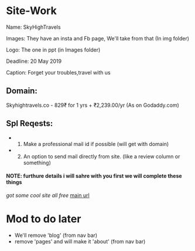 # Site-Work

Name: SkyHighTravels

Images: They have an insta and Fb page, We'll take from that (In img folder)

Logo: The one in ppt (in Images folder)

Deadline: 20 May 2019

Caption: Forget your troubles,travel with us

## Domain:

Skyhightravels.co - 
829₹ for 1 yrs + ₹2,239.00/yr (As on Godaddy.com)

## Spl Reqests:

- 1. Make a professional mail id if possible (will get with domain)
- 2. An option to send mail directly from site. (like a review column or something)

 #### NOTE: furthure details i will sahre with you first we will complete these things

*got some cool site all free*
[main url](https://colorlib.com/wp/free-travel-website-templates/)


# Mod to do later
- We'll remove 'blog' (from nav bar)
- remove 'pages' and will make it 'about' (from nav bar)
